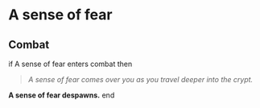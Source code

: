 # A sense of fear


## Combat

if A sense of fear enters combat  then


>*A sense of fear comes over you as you travel deeper into the crypt.*


**A sense of fear despawns.**
end